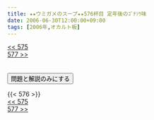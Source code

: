 ```yaml
---
title: ★★ウミガメのスープ★★576杯目 定年後のｺﾞﾁｿｳ味
date: 2006-06-30T12:00:00+09:00
tags: [2006年,オカルト板]
---
```

<div class="th_left"><a href="../575"><< 575</a></div>
<div class="th_right"><a href="../577">577 >></a></div>
<br><br>
<script src="../../js/cupsoup.js"></script>
<form>
<input type="button" value="問題と解説のみにする" onClick="toggleCupsoup()">
</form>
{{< 576 >}}
<div class="th_left"><a href="../575"><< 575</a></div>
<div class="th_right"><a href="../577">577 >></a></div>